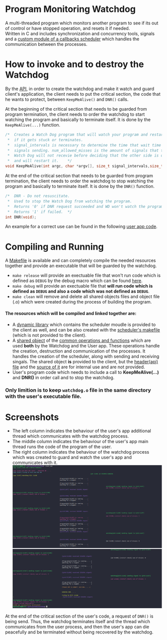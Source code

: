 # Program Monitoring Watchdog
A multi-threaded program which monitors another program to see if its out of control or have stopped operation, and resets it if needed.   
Written in C and includes synchronization and concurrency tools, signals and a [custom module of a callbacks scheduler](./scheduler/) which handles the communication between the processes.

# How to invoke and to destroy the Watchdog
By the [API](./watchdog.h), in order to create the watchdog and make it watch and guard client's application, the client needs to put the critical section,
the code that he wants to protect, between `KeepMeAlive()` and `DNR()` calls.

At the beginning of the critical section that needs to be guarded from program termination, the client needs to order the watchdog to start watching the program and basically to terminate itself.
It is done by the `KeepMeAlive(...)` function.

```c
/*	Creates a Watch Dog program that will watch your program and restart it
 *	if it gets stuck or terminates.
 *	signal_intervals is necessary to determine the time that wait time between
 *	signals sending. num_allowed_misses is the amount of signals that the
 *	Watch Dog will not recevie before deciding that the other side is down,
 *	and will restart it.	*/
void KeepMeAlive(int argc, char *argv[], size_t signal_intervals,size_t num_allowed_misses);
```
At the end of the critical section that needs to be guarded from program termination, the client needs to order the watchdog to stop watching the program and basically to terminate itself.
It is done by the `DNR()` function.

```c
/*	DNR - Do not resuscitate.
 *	Used to stop the Watch Dog from watching the program.
 *	Returns '0' if DNR request succeeded and WD won't watch the program anymore.
 *	Returns '1' if failed. 	*/
int DNR(void);
```

An example for a correct use can be found in the following [user app code](./user_app.c).

# Compiling and Running
A [Makefile](./makefile) is available and can completely compile the needed resources together and provide an executable that will be guarded by the watchdog.

- ``make release`` will provide an exectuable file that won't run code which is defined as `DEBUG` by the debug macro which can be found [here](./wd_internal.h).
- ``make debug`` will provide an exectuable file that **will run code which is defined as `DEBUG` and also a code which was not defined as `DEBUG`**.
- ``make clean`` will remove and delete all shared objects files and object file (.o) which were created during the process of building the program. 

#### The resources which will be compiled and linked together are:

* A [dynamic library](./libds.so) which contains the scheduler moudle is provided to the client as well, and can be also created with the [scheduler's makefile](./scheduler/makefile) (which is not provided to the client).
* A [shared object](./wd_internal.o) of the [common operations and functions](./wd_internal.h) which are used **both** by the Watchdog and the User app. These operations handle the creation, destruction and communication of the processes. It handles the creation of the scheduler, along with sending and receiving singals. The shared object **is** provided to the client, but the [header(api) file](./wd_internal.h) and the [source of it](./wd_internal.c) are for internal use and are not provided.
* User's program code which needs to include a call to **KeepMeAlive(...)** and **DNR()** in order call and to stop the watchdog.

### Only limition is to keep `watchdog.o` file in the same directory with the user's executable file.

# Screenshots
- The left column indicates the behaviour of the user's app additional thread which communicates with the watchdog process.
- The middle column indicates the behaviour of the user's app main thread runs the code of the program of the user.
- The right column indicates the behaviour of the watchdog process which was created to guard and watch the user's app and communicates with it.
![invoking and calling watchdog](./screenshots/start.png)
![calling off the watchdog](./screenshots/end.png)

At the end of the critical section of the user's code, a request of `DNR()` is being send. Thus, the watchdog terminates itself and the thread which communicates from the user process, and then the user's app can die peacefully and be terminated without being recovered by the watchdog.
